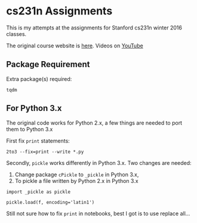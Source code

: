 # cs231n Assignments

This is my attempts at the assignments for Stanford cs231n winter 2016 classes. 

The original course website is [here](http://cs231n.stanford.edu/2016/syllabus). 
Videos on [YouTube](https://www.youtube.com/watch?v=NfnWJUyUJYU&list=PLkt2uSq6rBVctENoVBg1TpCC7OQi31AlC)

## Package Requirement

Extra package(s) required:

```
tqdm
```

## For Python 3.x

The original code works for Python 2.x, a few things are needed to port them to Python 3.x

First fix `print` statements:

```
2to3 --fix=print --write *.py
```

Secondly, `pickle` works differently in Python 3.x. Two changes are needed:

1. Change package `cPickle` to `_pickle` in Python 3.x,
2. To pickle a file written by Python 2.x in Python 3.x

```
import _pickle as pickle

pickle.load(f, encoding='latin1')
```

Still not sure how to fix `print` in notebooks, best I got is to use replace all...
